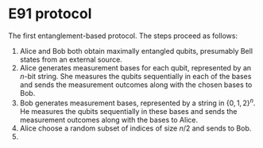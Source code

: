 # E91 protocol

The first entanglement-based protocol. The steps proceed as follows:

1. Alice and Bob both obtain maximally entangled qubits, presumably Bell states
   from an external source.
2. Alice generates measurement bases for each qubit, represented by an $n$-bit
   string. She measures the qubits sequentially in each of the bases and sends
   the measurement outcomes along with the chosen bases to Bob.
3. Bob generates measurement bases, represented by a string in $\{0, 1, 2\}^n$.
   He measures the qubits sequentially in these bases and sends the measurement
   outcomes along with the bases to Alice.
4. Alice choose a random subset of indices of size $n / 2$ and sends to Bob.
5. 
